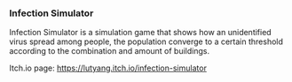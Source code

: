 ### Infection Simulator

Infection Simulator is a simulation game that shows how an unidentified virus spread among people, the population converge to a certain threshold according to the combination and amount of buildings.

Itch.io page: https://lutyang.itch.io/infection-simulator

